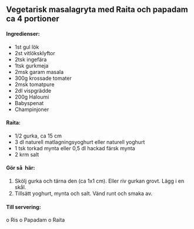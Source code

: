## Vegetarisk masalagryta med Raita och papadam ca 4 portioner

#### Ingredienser:
* 1st gul lök
* 2st vitlöksklyftor
* 2tsk ingefära
* 1tsk gurkmeja
* 2msk garam masala
* 300g krossade tomater
* 2msk tomatpure
* 2dl vispgrädde
* 200g Haloumi
* Babyspenat
* Champinjoner

#### Raita:
* 1/2 gurka, ca 15 cm
* 3 dl naturell matlagningsyoghurt eller naturell yoghurt
* 1 tsk torkad mynta eller 0,5 dl hackad färsk mynta
* 2 krm salt

#### Gör så här:
1. Skölj gurka och tärna den (ca 1x1 cm). Eller riv gurkan grovt. Lägg i en skål.
2. Tillsätt yoghurt, mynta och salt. Vänd runt och smaka av.

#### Till servering:
o Ris
o Papadam
o Raita
